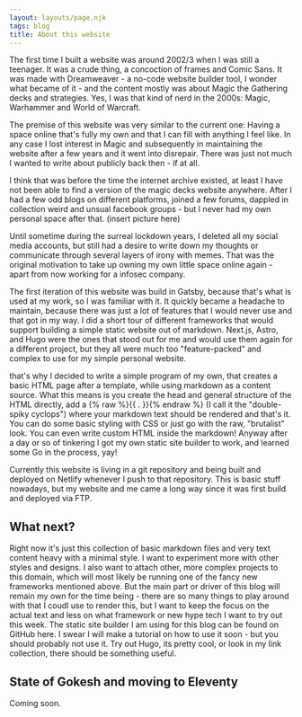 ```yaml
---
layout: layouts/page.njk
tags: blog
title: About this website
---
```


The first time I built a website was around 2002/3 when I was still a teenager. It was a crude thing, a concoction of frames and Comic Sans. It was made with Dreamweaver - a no-code website builder tool, I wonder what became of it - and the content mostly was about Magic the Gathering decks and strategies. Yes, I was that kind of nerd in the 2000s: Magic, Warhammer and World of Warcraft.

The premise of this website was very similar to the current one: Having a space online that's fully my own and that I can fill with anything I feel like.
In any case I lost interest in Magic and subsequently in maintaining the website after a few years and it went into disrepair. There was just not much I wanted to write about publicly back then - if at all.

I think that was before the time the internet archive existed, at least I have not been able to find a version of the magic decks website anywhere.
After I had a few odd blogs on different platforms, joined a few forums, dappled in collection weird and unsual facebook groups - but I never had my own personal space after that.
(insert picture here)

Until sometime during the surreal lockdown years, I deleted all my social media accounts, but still had a desire to write down my thoughts or communicate through several layers of irony with memes.
That was the original motivation to take up owning my own little space online again - apart from now working for a infosec company.

The first iteration of this website was build in Gatsby, because that's what is used at my work, so I was familiar with it.
It quickly became a headache to maintain, because there was just a lot of features that I would never use and that got in my way.
I did a short tour of different frameworks that would support building a simple static website out of markdown. Next.js, Astro, and Hugo were the ones that stood out for me and would use them again for a different project, but they all were much too "feature-packed" and complex to use for my simple personal website.

that's why I decided to write a simple program of my own, that creates a basic HTML page after a template, while using markdown as a content source.
What this means is you create the head and general structure of the HTML directly, add a {% raw %}{{ . }}{% endraw %}
(I call it the "double-spiky cyclops") where your markdown text should be rendered and that's it.
You can do some basic styling with CSS or just go with the raw, "brutalist" look.
You can even write custom HTML inside the markdown!
Anyway after a day or so of tinkering I got my own static site builder to work, and learned some Go in the process, yay!

Currently this website is living in a git repository and being built and deployed on Netlify whenever I push to that repository. This is basic stuff nowadays, but my website and me came a long way since it was first build and deployed via FTP.

## What next?

Right now it's just this collection of basic markdown files and very text content heavy with a minimal style.
I want to experiment more with other styles and designs.
I also want to attach other, more complex projects to this domain, which will most likely be running one of the fancy new frameworks mentioned above.
But the main part or driver of this blog will remain my own for the time being - there are so many things to play around with that I coudl use to render this, but I want to keep the focus on the actual text and less on what framework or new hype tech I want to try out this week.
The static site builder I am using for this blog can be found on GitHub here. I swear I will make a tutorial on how to use it soon - but you should probably not use it. Try out Hugo, its pretty cool, or look in my link collection, there should be something useful.

## State of Gokesh and moving to Eleventy

Coming soon.
